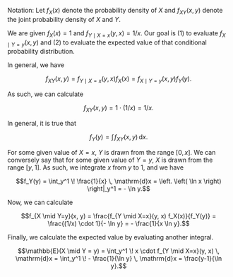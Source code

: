 Notation: Let $f_X(x)$ denote the probability density of $X$ and $f_{XY}(x, y)$ denote the joint probability density of $X$ and $Y$.

We are given $f_X(x) = 1$ and $f_{Y \mid X=x}(y, x) = 1/x$. Our goal is (1) to evaluate $f_{X \mid Y=y}(x, y)$ and (2) to evaluate the expected value of that conditional probability distribution.

In general, we have

$$f_{XY}(x, y) = f_{Y \mid X=x}(y, x) f_X(x) = f_{X \mid Y=y}(x, y) f_Y(y).$$

As such, we can calculate

$$f_{XY}(x, y) = 1 \cdot (1/x) = 1/x.$$

In general, it is true that

$$f_Y(y) = \int \! f_{XY}(x, y) \, \mathrm{d}x.$$

For some given value of $X=x$, $Y$ is drawn from the range $[0, x]$. We can conversely say that for some given value of $Y=y$, $X$ is drawn from the range $[y, 1]$. As such, we integrate $x$ from $y$ to 1, and we have

$$f_Y(y) = \int_y^1 \! \frac{1}{x} \, \mathrm{d}x = \left. \left( \ln x \right) \right|_y^1 = - \ln y.$$

Now, we can calculate

$$f_{X \mid Y=y}(x, y) = \frac{f_{Y \mid X=x}(y, x) f_X(x)}{f_Y(y)} = \frac{(1/x) \cdot 1}{- \ln y} = - \frac{1}{x \ln y}.$$

Finally, we calculate the expected value by evaluating another integral.

$$\mathbb{E}(X \mid Y = y) = \int_y^1 \! x \cdot f_{Y \mid X=x}(y, x) \, \mathrm{d}x = \int_y^1 \! - \frac{1}{\ln y} \, \mathrm{d}x = \frac{y-1}{\ln y}.$$